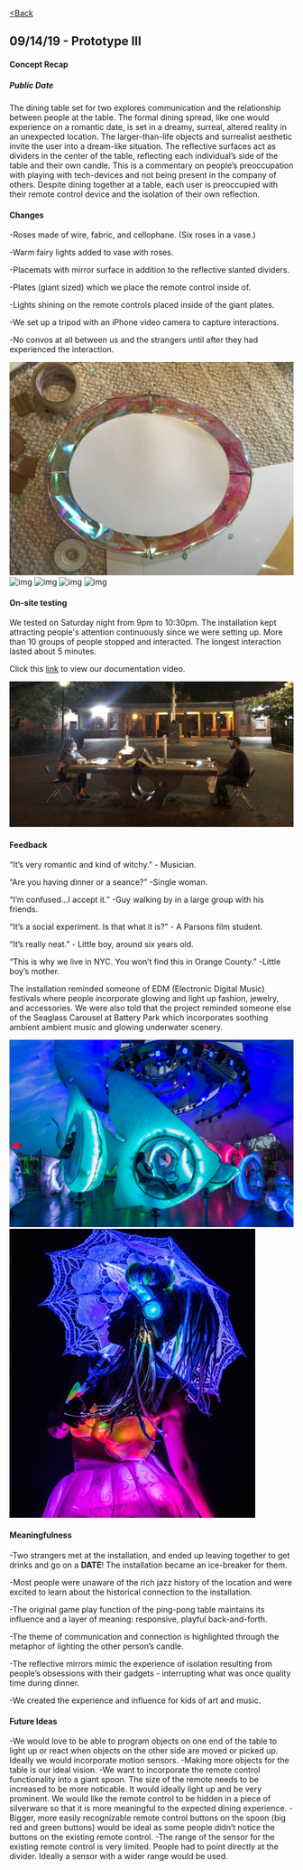 [<Back](README.md)

## 09/14/19 - Prototype III
#### Concept Recap
##### Public Date
The dining table set for two explores communication and the relationship between people at the table. The formal dining spread, like one would experience on a romantic date, is set in a dreamy, surreal, altered reality in an unexpected location. The larger-than-life objects and surrealist aesthetic invite the user into a dream-like situation. 
The reflective surfaces act as dividers in the center of the table, reflecting each individual’s side of the table and their own candle. This is a commentary on people’s preoccupation with playing with tech-devices and not being present in the company of others. Despite dining together at a table, each user is preoccupied with their remote control device and the isolation of their own reflection. 

#### Changes
-Roses made of wire, fabric, and cellophane. (Six roses in a vase.)

-Warm fairy lights added to vase with roses. 

-Placemats with mirror surface in addition to the reflective slanted dividers.

-Plates (giant sized) which we place the remote control inside of.

-Lights shining on the remote controls placed inside of the giant plates.

-We set up a tripod with an iPhone video camera to capture interactions. 

-No convos at all between us and the strangers until after they had experienced the interaction. 

![img](img/plate.jpg)
![img](img/rose.jpg)
![img](img/vase.jpg)
![img](img/newset.jpg)
![img](img/tri.jpg)

#### On-site testing
We tested on Saturday night from 9pm to 10:30pm. The installation kept attracting people's attention continuously since we were setting up. More than 10 groups of people stopped and interacted. The longest interaction lasted about 5 minutes.

Click this [link](https://drive.google.com/open?id=1cQXJUC7T6oAbRj4ZPOUHZSVAOV_O99UG) to view our documentation video.

![img](img/sit.png)

#### Feedback
“It’s very romantic and kind of witchy.” - Musician.

“Are you having dinner or a seance?” -Single woman.

“I’m confused...I accept it.” -Guy walking by in a large group with his friends.

“It’s a social experiment. Is that what it is?” - A Parsons film student.

“It’s really neat.” - Little boy, around six years old.

“This is why we live in NYC. You won’t find this in Orange County.” -Little boy’s mother.

The installation reminded someone of EDM (Electronic Digital Music) festivals where people incorporate glowing and light up fashion, jewelry, and accessories. 
We were also told that the project reminded someone else of the Seaglass Carousel at Battery Park which incorporates 
soothing ambient  ambient music and glowing underwater scenery.

![img](img/seaglass.jpg)
![img](img/edm.jpg)

#### Meaningfulness
-Two strangers met at the installation, and ended up leaving together to get drinks and go on a **DATE**! The installation became an ice-breaker for them.

-Most people were unaware of the rich jazz history of the location and were excited to learn about the historical connection to the installation. 

-The original game play function of the ping-pong table maintains its influence and a layer of meaning: responsive, playful back-and-forth. 

-The theme of communication and connection is highlighted through the metaphor of lighting the other person’s candle. 

-The reflective mirrors mimic the experience of isolation resulting from people’s obsessions with their gadgets - interrupting what was once quality time during dinner. 

-We created the experience and influence for kids of art and music.

#### Future Ideas
-We would love to be able to program objects on one end of the table to light up or react when objects on the other side are moved or picked up. Ideally we would incorporate motion sensors.
-Making more objects for the table is our ideal vision.
-We want to incorporate the remote control functionality into a giant spoon. The size of the remote needs to be increased to be more noticable. It would ideally light up and be very prominent. We would like the remote control to be hidden in a piece of silverware so that it is more meaningful to the expected dining experience.
-Bigger, more easily recognizable remote control buttons on the spoon (big red and green buttons) would be ideal as some people didn’t notice the buttons on the existing remote control. 
-The range of the sensor for the existing remote control is very limited. People had to point directly at the divider. Ideally a sensor with a wider range would be used. 

